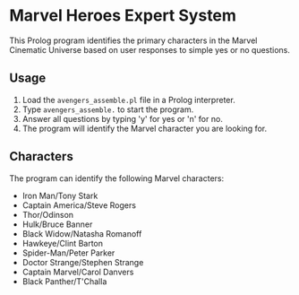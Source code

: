 # Marvel Heroes Expert System

This Prolog program identifies the primary characters in the Marvel Cinematic Universe based on user responses to simple yes or no questions. 

## Usage

1. Load the `avengers_assemble.pl` file in a Prolog interpreter.
2. Type `avengers_assemble.` to start the program.
3. Answer all questions by typing 'y' for yes or 'n' for no.
4. The program will identify the Marvel character you are looking for.

## Characters

The program can identify the following Marvel characters:

- Iron Man/Tony Stark
- Captain America/Steve Rogers
- Thor/Odinson
- Hulk/Bruce Banner
- Black Widow/Natasha Romanoff
- Hawkeye/Clint Barton
- Spider-Man/Peter Parker
- Doctor Strange/Stephen Strange
- Captain Marvel/Carol Danvers
- Black Panther/T'Challa
